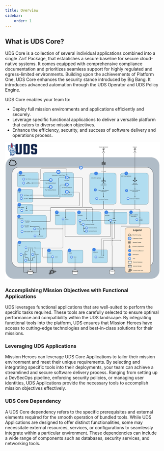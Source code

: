 ```yaml
---
title: Overview
sidebar:
    order: 1
---
```


## What is UDS Core?

UDS Core is a collection of several individual applications combined into a single Zarf Package, that establishes a secure baseline for secure cloud-native systems. It comes equipped with comprehensive compliance documentation and prioritizes seamless support for highly regulated and egress-limited environments. Building upon the achievements of Platform One, UDS Core enhances the security stance introduced by Big Bang. It introduces advanced automation through the UDS Operator and UDS Policy Engine.

UDS Core enables your team to:

- Deploy full mission environments and applications efficiently and securely.
- Leverage specific functional applications to deliver a versatile platform that caters to diverse mission objectives.
- Enhance the efficiency, security, and success of software delivery and operations process.

![UDS Core Architecture Diagram](https://github.com/defenseunicorns/uds-core/blob/main/docs/.images/uds-core-arch-overview.svg?raw=true)

### Accomplishing Mission Objectives with Functional Applications

UDS leverages functional applications that are well-suited to perform the specific tasks required. These tools are carefully selected to ensure optimal performance and compatibility within the UDS landscape. By integrating functional tools into the platform, UDS ensures that Mission Heroes have access to cutting-edge technologies and best-in-class solutions for their missions.

### Leveraging UDS Applications

Mission Heroes can leverage UDS Core Applications to tailor their mission environment and meet their unique requirements. By selecting and integrating specific tools into their deployments, your team can achieve a streamlined and secure software delivery process. Ranging from setting up a DevSecOps pipeline, enforcing security policies, or managing user identities, UDS Applications provide the necessary tools to accomplish mission objectives effectively.

### UDS Core Dependency

A UDS Core dependency refers to the specific prerequisites and external elements required for the smooth operation of bundled tools. While UDS Applications are designed to offer distinct functionalities, some may necessitate external resources, services, or configurations to seamlessly integrate within a particular environment. These dependencies can include a wide range of components such as databases, security services, and networking tools.
